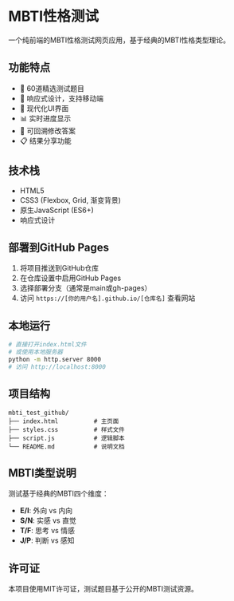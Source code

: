# MBTI性格测试

一个纯前端的MBTI性格测试网页应用，基于经典的MBTI性格类型理论。

## 功能特点

- 🎯 60道精选测试题目
- 📱 响应式设计，支持移动端
- 🎨 现代化UI界面
- 📊 实时进度显示
- 🔄 可回溯修改答案
- 📋 结果分享功能

## 技术栈

- HTML5
- CSS3 (Flexbox, Grid, 渐变背景)
- 原生JavaScript (ES6+)
- 响应式设计

## 部署到GitHub Pages

1. 将项目推送到GitHub仓库
2. 在仓库设置中启用GitHub Pages
3. 选择部署分支（通常是main或gh-pages）
4. 访问 `https://[你的用户名].github.io/[仓库名]` 查看网站

## 本地运行

```bash
# 直接打开index.html文件
# 或使用本地服务器
python -m http.server 8000
# 访问 http://localhost:8000
```

## 项目结构

```
mbti_test_github/
├── index.html          # 主页面
├── styles.css          # 样式文件
├── script.js           # 逻辑脚本
└── README.md           # 说明文档
```

## MBTI类型说明

测试基于经典的MBTI四个维度：
- **E/I**: 外向 vs 内向
- **S/N**: 实感 vs 直觉  
- **T/F**: 思考 vs 情感
- **J/P**: 判断 vs 感知

## 许可证

本项目使用MIT许可证，测试题目基于公开的MBTI测试资源。